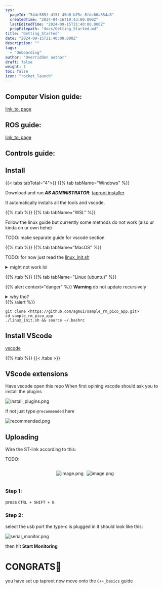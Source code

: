 ```yaml
---
sys:
  pageId: "54dc585f-d15f-45d0-b75c-8fdc66a854a8"
  createdTime: "2024-04-16T19:43:00.000Z"
  lastEditedTime: "2024-09-15T21:40:00.000Z"
  propFilepath: "docs/Getting_Started.md"
title: "Getting_Started"
date: "2024-09-15T21:40:00.000Z"
description: ""
tags:
  - "Onboarding"
author: "Overridden author"
draft: false
weight: 1
toc: false
icon: "rocket_launch"
---
```


## Computer Vision guide:

[link_to_page](86d45bc0-388b-4d26-8848-44f255f73d0e)

## ROS guide:

[link_to_page](3c76c1de-ec8f-46d6-8b0a-294005edc2d5)

## Controls guide:

## Install

{{< tabs tabTotal="4">}}
{{% tab tabName="Windows" %}}

Download and run _**AS ADMINISTRATOR**_: [taproot installer](https://github.com/Thornbots/TeachingFreshies/releases/tag/1.0)

It automatically installs all the tools and vscode.

{{% /tab %}}
{{% tab tabName="WSL" %}}

Follow the linux guide but currently some methods do not work (also ur kinda on ur own hehe)

TODO: make separate guide for vscode section

{{% /tab %}}
{{% tab tabName="MacOS" %}}

TODO: for now just read the [linux_init.sh](https://github.com/agmui/sample_rm_pico_app/blob/main/linux_init.sh)

<details>
<summary>might not work lol</summary>

`brew install libusb pkg-config`

Next install: [vscode](https://code.visualstudio.com/Download)

</details>

{{% /tab %}}
{{% tab tabName="Linux (ubuntu)" %}}

{{% alert context="danger" %}}
**Warning** do not update recursively
<details>
<summary>why tho?</summary>
There are some submodules that may go on for a while (like tinyusb) and I highly
recommend you don't need to get them.
If you want to see what submodules I update just look in `linux_init.sh`
</details>
{{% /alert %}}

```shell
git clone <https://github.com/agmui/sample_rm_pico_app.git>
cd sample_rm_pico_app
./linux_init.sh && source ~/.bashrc
```

## Install VScode

[vscode](https://code.visualstudio.com/Download)

{{% /tab %}}
{{< /tabs >}}

## VScode extensions

Have vscode open this repo
When first opining vscode should ask you to install the plugins

![install_plugins.png](https://prod-files-secure.s3.us-west-2.amazonaws.com/d518164a-d88e-44d1-a4ee-3adb3bd8bce0/89bd30f0-1825-4e77-867b-0a41ce370880/install_plugins.png?X-Amz-Algorithm=AWS4-HMAC-SHA256&X-Amz-Content-Sha256=UNSIGNED-PAYLOAD&X-Amz-Credential=ASIAZI2LB466VJNFAXZY%2F20250320%2Fus-west-2%2Fs3%2Faws4_request&X-Amz-Date=20250320T003726Z&X-Amz-Expires=3600&X-Amz-Security-Token=IQoJb3JpZ2luX2VjECUaCXVzLXdlc3QtMiJHMEUCIQDJXD1dyJVbjE78v9ig1OQgDu%2BINqJPoxQhVIfhaXrAFAIgCwWwpWy99%2FPoTYX%2Fsvbn%2BopUwB481xdtyjP07H%2BYmL4q%2FwMIfhAAGgw2Mzc0MjMxODM4MDUiDHY4Ls90T%2FeJi%2Fp4RircAzpdWA6cgoPR%2FcKlM5hpjzGoMVmjK4nxf2T79IhfeNvjX61Vp%2Fd0VWhVMwfuhmvOr7WWNOupBPINI%2B%2BXD69M4xCNXJ3LSZa3M7p8EDbvBggEgmZLTVulZNJxnExowjilIpFNCFgYI3ti%2FoS93N2Hfq8sVH4eE%2BuikWS9xQEH9779DX%2FKuDnsk9vLr4VGTomuO85NzOtkD93615boSFxc6YbO182Td4vqbml77Om31cGGlwwkze%2B%2F86BFLb4pgVnnxSqOItt2i89pFTKbuTQq1WuetBSb%2F0AleRy9blLhq9O%2FrrP22wFCMhdsgJFBmXw9j2%2BSKGTJhMQq1dUj%2F8SQvnM3P%2F7JlPRGa7nX7XIWDUF50VcVsLVDpZXSjkiFxe12zb4%2BjsnM5O3VpaXKDNHEZpy6XwXLKrbtTbC3Q%2B%2BEhkta5JatWGhc9F2dOSnIO9YxwfgjWWtlH8fNIlyXSUeILsP9mjvvvtD32049QRhUe4GvDcUyizDp%2BxlDl5Wq%2BF5mnaywPWrUT3cbqOu0LEdg7MOfH8eeIxYfY3aBWNquCOZkhmhgrlhNWaD0x6Ut2vD4wb8A%2FHgokAiGXLAqfWoWMKooxUbnXVpZtCc0fA3aKAR0wKIvv8uIPrxqoHxfMNDY7L4GOqUBaGGzwVOMaMtmBX4mXFJhlrrtcsoTrl9D8%2BlIUq44XmXtsRe1mA45tdrdxKP2NhVtzED1RntJRoJfIu2rQv8JJ%2FJqbB9Ql0R0R%2FIzvdFfNNLNUoO4mIJE4VANrYihU21pblwTWeQNn9LjqbjKH1i4YgpMHPcUJi%2FA96y8Lhw9ypIzuENO%2FOoLcVcmA8P9iaIUIBKNgeYZUTo56XaaXRVPURc02FYH&X-Amz-Signature=32f1524d818badb0ad7b7b3ee5f2d17ca3e8f83728aa24e211ec0258a0b2bcf4&X-Amz-SignedHeaders=host&x-id=GetObject)

If not just type `@recommended` here  

![recommended.png](https://prod-files-secure.s3.us-west-2.amazonaws.com/d518164a-d88e-44d1-a4ee-3adb3bd8bce0/61e661e9-5d85-4dfc-be0d-8d2097a5e793/recommended.png?X-Amz-Algorithm=AWS4-HMAC-SHA256&X-Amz-Content-Sha256=UNSIGNED-PAYLOAD&X-Amz-Credential=ASIAZI2LB466VJNFAXZY%2F20250320%2Fus-west-2%2Fs3%2Faws4_request&X-Amz-Date=20250320T003726Z&X-Amz-Expires=3600&X-Amz-Security-Token=IQoJb3JpZ2luX2VjECUaCXVzLXdlc3QtMiJHMEUCIQDJXD1dyJVbjE78v9ig1OQgDu%2BINqJPoxQhVIfhaXrAFAIgCwWwpWy99%2FPoTYX%2Fsvbn%2BopUwB481xdtyjP07H%2BYmL4q%2FwMIfhAAGgw2Mzc0MjMxODM4MDUiDHY4Ls90T%2FeJi%2Fp4RircAzpdWA6cgoPR%2FcKlM5hpjzGoMVmjK4nxf2T79IhfeNvjX61Vp%2Fd0VWhVMwfuhmvOr7WWNOupBPINI%2B%2BXD69M4xCNXJ3LSZa3M7p8EDbvBggEgmZLTVulZNJxnExowjilIpFNCFgYI3ti%2FoS93N2Hfq8sVH4eE%2BuikWS9xQEH9779DX%2FKuDnsk9vLr4VGTomuO85NzOtkD93615boSFxc6YbO182Td4vqbml77Om31cGGlwwkze%2B%2F86BFLb4pgVnnxSqOItt2i89pFTKbuTQq1WuetBSb%2F0AleRy9blLhq9O%2FrrP22wFCMhdsgJFBmXw9j2%2BSKGTJhMQq1dUj%2F8SQvnM3P%2F7JlPRGa7nX7XIWDUF50VcVsLVDpZXSjkiFxe12zb4%2BjsnM5O3VpaXKDNHEZpy6XwXLKrbtTbC3Q%2B%2BEhkta5JatWGhc9F2dOSnIO9YxwfgjWWtlH8fNIlyXSUeILsP9mjvvvtD32049QRhUe4GvDcUyizDp%2BxlDl5Wq%2BF5mnaywPWrUT3cbqOu0LEdg7MOfH8eeIxYfY3aBWNquCOZkhmhgrlhNWaD0x6Ut2vD4wb8A%2FHgokAiGXLAqfWoWMKooxUbnXVpZtCc0fA3aKAR0wKIvv8uIPrxqoHxfMNDY7L4GOqUBaGGzwVOMaMtmBX4mXFJhlrrtcsoTrl9D8%2BlIUq44XmXtsRe1mA45tdrdxKP2NhVtzED1RntJRoJfIu2rQv8JJ%2FJqbB9Ql0R0R%2FIzvdFfNNLNUoO4mIJE4VANrYihU21pblwTWeQNn9LjqbjKH1i4YgpMHPcUJi%2FA96y8Lhw9ypIzuENO%2FOoLcVcmA8P9iaIUIBKNgeYZUTo56XaaXRVPURc02FYH&X-Amz-Signature=d4f084d673845b7f623a651844f64abe1b00dcff1d6b68c8a869699c39b86da8&X-Amz-SignedHeaders=host&x-id=GetObject)

## Uploading

Wire the ST-link according to this:

TODO:

<div style="display: flex;flex-direction: row; column-gap:10px; max-width: 630px;justify-content: center;">
<div>

![image.png](https://prod-files-secure.s3.us-west-2.amazonaws.com/d518164a-d88e-44d1-a4ee-3adb3bd8bce0/210ecb78-1116-4d7b-b9b7-2292f66fa2c2/image.png?X-Amz-Algorithm=AWS4-HMAC-SHA256&X-Amz-Content-Sha256=UNSIGNED-PAYLOAD&X-Amz-Credential=ASIAZI2LB46672CRMJDG%2F20250320%2Fus-west-2%2Fs3%2Faws4_request&X-Amz-Date=20250320T003727Z&X-Amz-Expires=3600&X-Amz-Security-Token=IQoJb3JpZ2luX2VjECUaCXVzLXdlc3QtMiJGMEQCIFjFMNF0M%2BoWJV%2BHiYeaHE6KmUEdb5lN6W2F1n8NMyDPAiAyhAHB1eAZxyciQl5Mm9IR7R9khrNmw5S5CdWnn6sATir%2FAwh%2BEAAaDDYzNzQyMzE4MzgwNSIM0EbJ0GJFYXt0hFHFKtwDecJMDuqu%2BFtVdcNq9k5xtmumFWW3clweSrasoY708g0OFO9Jb1JErv9t6E6c29QGZq3rsJ7LUsDRuQxGRGBhnYcBhCluXVsLz9W33NhPaoayXUarXiMWJTIKWgwcg0SC%2FklCXoKMf9fZClx05oeEf5o1xElSNv%2BpunwTUZzwhIiEFiRb1RZYnLbHi3TlEHO2ea1uhXDy3Kp3hORUgdUP6s8rOigU3HmAIwSTuEYRw1778xjxi62hIhs9i%2B5GNvCyhVh6O2FOJhUL33SJFxW2zJhLnsk6MQSM89OOa9ai8nsxaJ9no8AHuyognjW0yQ12FPzomdsJLWvH8K%2Bt2zUlv8aok99YcPYtVy5MjHy8fXJpYBEgupnpo%2B9sy3iNCOqM6Rtrbth1jcidNs3EcI6mpA7o2cGRaxoCjumr3svFNzXKYj6CWi%2FlxVgSl7Pglj63CCiuYiehtorxxntdVgc2oHkALs0n2byrkOyai%2FGhgcEt1BltSVV4usZxSbZg8um37FFJoOkxJgxTM%2F292hNVr9BBYkwT%2B5ON2qw5htkw75pTv2l4npDned8uv5Tv0J8%2Fd7bGbdoycLzeIF8wrFbTqsnPK3h5WjEO9qjughXtvoja%2F7t15PdO4XKy8WAwidnsvgY6pgEgZ5MvsTCdBVsnETeAbnuEmfJh6%2FaDBenTlHHQyhlvj59inyRbFhmTAU%2BTlxjTXyJspWPNFI3noiyoSlXd5xVBpnzst%2FhDWBYeLbOxSWeSeKomRjNrf2KTTJUioORYAv%2FxX0ldlGFs8DmQUHmgfuW4neKG%2FqQKYhrH6hAKkhfWjg6ZZ3zQ9rsWuT3Hv0%2BR0uuOS6Cs2i654weXkRyOEpnpBgso9ZRY&X-Amz-Signature=99749ae5ece3434b11f748094d071c696c8525a825f44fc06f4f375347207714&X-Amz-SignedHeaders=host&x-id=GetObject)

</div>
<div>

![image.png](https://prod-files-secure.s3.us-west-2.amazonaws.com/d518164a-d88e-44d1-a4ee-3adb3bd8bce0/33a0fd0f-8ca6-4a86-8e09-26e95ded1fff/image.png?X-Amz-Algorithm=AWS4-HMAC-SHA256&X-Amz-Content-Sha256=UNSIGNED-PAYLOAD&X-Amz-Credential=ASIAZI2LB466VTUPTV5W%2F20250320%2Fus-west-2%2Fs3%2Faws4_request&X-Amz-Date=20250320T003727Z&X-Amz-Expires=3600&X-Amz-Security-Token=IQoJb3JpZ2luX2VjECgaCXVzLXdlc3QtMiJHMEUCIE%2FMUwDnXRtAJYo6mIOpq738Avg3nFdO8IWujcu7Um%2B6AiEAj8OLHlQtch%2FD%2BFDPjvdRstiD6VcTKCjG%2BeYc%2B9PSlwEqiAQIgf%2F%2F%2F%2F%2F%2F%2F%2F%2F%2FARAAGgw2Mzc0MjMxODM4MDUiDM9MCX%2B2TrHo2Hh%2BLircA4uxTzV6Xy7AxXEssm4kfPZV6l2kCswznpWII4FtV%2FugsDwS%2F1UsHYi2p%2B%2FelU6K9As8SjvH3lxZUmNmEDvxciTftIpgtm%2Fw5SOXoU5%2FT5INxEPVjPa7HMz906JpEAJZkfZi6E%2Fy51LV86KnZmX3z8eywStdD3V8ukJ20PGYpM3%2BZ4JS9uTReo0r1aYc1fXfy7eeGRQHYP8%2FiN4VBaiCENTP7sBpI3fC%2Bo0sb%2FCqVnARAC9O%2FLli%2F3w%2F7APX8s%2F92DG8o2Hmlmr1lB6%2BWFzZBRgyPiBaf6wAotkUySCrKRiSK2WlD9FVy11qlnu7ns0%2BIpHOjwm9QsT8R4eMZS82ncWLtPnR2YEQl54jHt%2FECKKcRk13v1ybapcGyMCYG5A8DoPv%2BxIk8Bo0xg5Ow7h2a8%2F4g6EotTUyi%2B7MK94%2BXggwVW6s4J%2Bg0OV2TFHN97Kk12AplCYOApf04lXnX5aesz9IXXZbWyZRhIU3B56%2FvJYNOGjURPX%2BjMMeiiYRn9r9f2A%2BIfRbNxHDLLiL0z7JPh5jedZO3ReJy7YHDxkAl88PekSjLQ17JDQsUkbZm1yRqNqdjszVVD3%2B5nC3tuPCrATlrMIEZKp%2FOTfrKYWsS%2BZyZE5TtDw0nLmr%2Fiz0MImw7b4GOqUBvgxY1RPQpiCb8VdW70iemuj7lqdY%2FRqs9z05iGzpLxrAP91pBrXVElJnYWU7JDM3RyiWGROL6H88YK2K0hPZFaVtkjFtXqVWB%2FifBPSp1ni8XSTFSMn8DiE8s8i%2BXHfAsgIEATN2dsWhk7ztOIVvxjfl%2F7EvAfGEKaRodZrjdj0%2Bclem37mD0cMvmZoUunO8gwEL1%2FyF%2FRqp%2BnnMqjYcHH2yc7eQ&X-Amz-Signature=9a5a09d65de8dfbb38d8b5f36266533be7d99f67b4197648cab708756a902c04&X-Amz-SignedHeaders=host&x-id=GetObject)

</div>
</div>

### Step 1:

press `CTRL + SHIFT + B`

### Step 2:

select the usb port the type-c is plugged in it should look like this:

![serial_monitor.png](https://prod-files-secure.s3.us-west-2.amazonaws.com/d518164a-d88e-44d1-a4ee-3adb3bd8bce0/f03f4774-05d4-4393-b6a0-d5efb6d315ab/serial_monitor.png?X-Amz-Algorithm=AWS4-HMAC-SHA256&X-Amz-Content-Sha256=UNSIGNED-PAYLOAD&X-Amz-Credential=ASIAZI2LB466VJNFAXZY%2F20250320%2Fus-west-2%2Fs3%2Faws4_request&X-Amz-Date=20250320T003726Z&X-Amz-Expires=3600&X-Amz-Security-Token=IQoJb3JpZ2luX2VjECUaCXVzLXdlc3QtMiJHMEUCIQDJXD1dyJVbjE78v9ig1OQgDu%2BINqJPoxQhVIfhaXrAFAIgCwWwpWy99%2FPoTYX%2Fsvbn%2BopUwB481xdtyjP07H%2BYmL4q%2FwMIfhAAGgw2Mzc0MjMxODM4MDUiDHY4Ls90T%2FeJi%2Fp4RircAzpdWA6cgoPR%2FcKlM5hpjzGoMVmjK4nxf2T79IhfeNvjX61Vp%2Fd0VWhVMwfuhmvOr7WWNOupBPINI%2B%2BXD69M4xCNXJ3LSZa3M7p8EDbvBggEgmZLTVulZNJxnExowjilIpFNCFgYI3ti%2FoS93N2Hfq8sVH4eE%2BuikWS9xQEH9779DX%2FKuDnsk9vLr4VGTomuO85NzOtkD93615boSFxc6YbO182Td4vqbml77Om31cGGlwwkze%2B%2F86BFLb4pgVnnxSqOItt2i89pFTKbuTQq1WuetBSb%2F0AleRy9blLhq9O%2FrrP22wFCMhdsgJFBmXw9j2%2BSKGTJhMQq1dUj%2F8SQvnM3P%2F7JlPRGa7nX7XIWDUF50VcVsLVDpZXSjkiFxe12zb4%2BjsnM5O3VpaXKDNHEZpy6XwXLKrbtTbC3Q%2B%2BEhkta5JatWGhc9F2dOSnIO9YxwfgjWWtlH8fNIlyXSUeILsP9mjvvvtD32049QRhUe4GvDcUyizDp%2BxlDl5Wq%2BF5mnaywPWrUT3cbqOu0LEdg7MOfH8eeIxYfY3aBWNquCOZkhmhgrlhNWaD0x6Ut2vD4wb8A%2FHgokAiGXLAqfWoWMKooxUbnXVpZtCc0fA3aKAR0wKIvv8uIPrxqoHxfMNDY7L4GOqUBaGGzwVOMaMtmBX4mXFJhlrrtcsoTrl9D8%2BlIUq44XmXtsRe1mA45tdrdxKP2NhVtzED1RntJRoJfIu2rQv8JJ%2FJqbB9Ql0R0R%2FIzvdFfNNLNUoO4mIJE4VANrYihU21pblwTWeQNn9LjqbjKH1i4YgpMHPcUJi%2FA96y8Lhw9ypIzuENO%2FOoLcVcmA8P9iaIUIBKNgeYZUTo56XaaXRVPURc02FYH&X-Amz-Signature=d64c32b3282e160c49f3c47bcc9a6b843b05d8af5cc086cc9412c510c8037ba3&X-Amz-SignedHeaders=host&x-id=GetObject)

then hit **Start Monitoring**

# CONGRATS🎉

you have set up taproot now move onto the `C++_basics` guide
